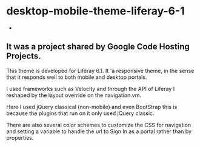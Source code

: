 # desktop-mobile-theme-liferay-6-1
-
It was a project shared by Google Code Hosting Projects.
-

This theme is developed for Liferay 6.1. It 'a responsive theme, in the sense that it responds well to both mobile and desktop portals. 

I used frameworks such as Velocity and through the API of Liferay I reshaped by the layout override on the navigation.vm. 

Here I used jQuery classical (non-mobile) and even BootStrap this is because the plugins that run on it only used jQuery classic. 

There are also several color schemes to customize the CSS for navigation and setting a variable to handle the url to Sign In as a portal rather than by properties.

